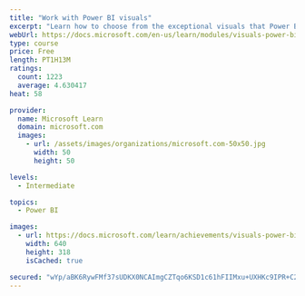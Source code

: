 ```yaml
---
title: "Work with Power BI visuals"
excerpt: "Learn how to choose from the exceptional visuals that Power BI makes available to you. Formatting visuals will direct the user’s attention to exactly where you want it, while helping to make the visual easier to read and interpret. You will also learn about how to use key performance indicators (KPIs)."
webUrl: https://docs.microsoft.com/en-us/learn/modules/visuals-power-bi/
type: course
price: Free
length: PT1H13M
ratings:
  count: 1223
  average: 4.630417
heat: 58

provider:
  name: Microsoft Learn
  domain: microsoft.com
  images:
    - url: /assets/images/organizations/microsoft.com-50x50.jpg
      width: 50
      height: 50

levels:
  - Intermediate

topics:
  - Power BI

images:
  - url: https://docs.microsoft.com/learn/achievements/visuals-power-bi-social.png
    width: 640
    height: 318
    isCached: true

secured: "wYp/aBK6RywFMf37sUDKX0NCAImgCZTqo6KSD1c61hFIIMxu+UXHKc9IPR+C2XvGED2kfHCPj3J6P1YagJs8kwT3nCHqMzzsy/M+hUgvQmbvKJTeHpwz/jUKbN29KXZ307EhZ/genXPuJ7TPSphPNP4Til3NtFomyHxsAIdl9khsVV8Z40p2NwdKMVtsnu2VV7RaBva0UmlXIJYw8zDlj7jp1JlnGn+5qOGHLI9Vik1oXlhoRlUhX+R+EoItgGdJ3HcI+BmYbtgcBSCoy5sYp7obC1oayKjUk0OgpL3dlTIko3K0QuSDU0J4r1ORKO6yyF16c62vHYDnjvbu2trTtRZDL9bJh0eioHcVDU1byJWdOBxe0ixFAYT8PMNwqsMHN5RvNiPTOPLjvgyaBBjLdxHei+yDWFqDpHOBPEhR+Vw=;Nv/sBPHowu5qU54TtyG2DQ=="
---
```


